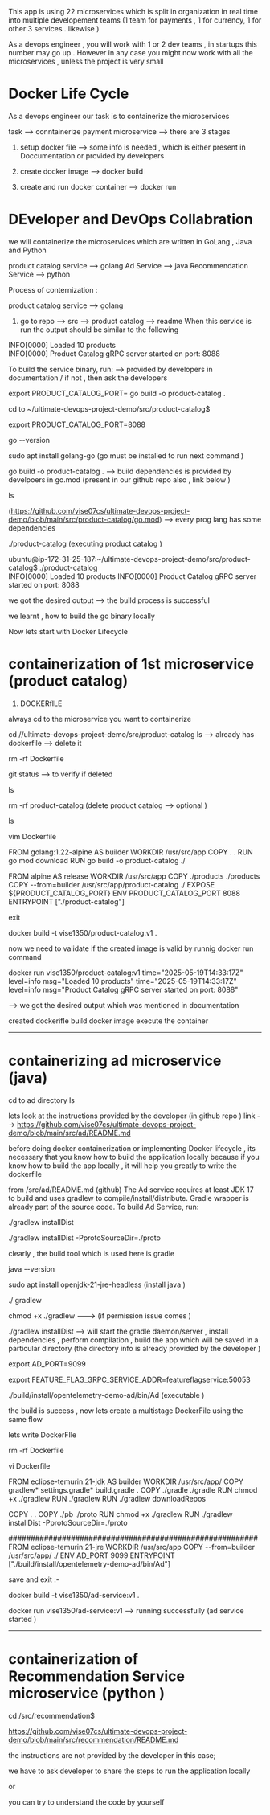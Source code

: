 This app is using 22 microservices which is split in organization in real time  into multiple developement teams (1 team for payments , 1 for currency, 1 for other 3 services ..likewise )

As a devops engineer , you will work with 1 or 2 dev teams , in startups this number may go up . However in any case you might now work with all the microservices , unless the project is very small 




# Docker Life Cycle 

As a devops engineer our task is to containerize the microservices 

task --> conntainerize payment microservice   --> there are 3 stages 

1) setup docker file --> some info is needed , which is either present in Doccumentation or provided by developers 

2) create docker image  --> docker build 

3) create and run docker container  --> docker run 



# DEveloper and DevOps Collabration 

we will containerize the microservices which are written in GoLang , Java and Python 

product catalog service --> golang
Ad Service --> java
Recommendation Service --> python 


Process of conternization :

product catalog service --> golang

1) go to repo --> src --> product catalog --> readme 
When this service is run the output should be similar to the following

INFO[0000] Loaded 10 products                           
INFO[0000] Product Catalog gRPC server started on port: 8088 



To build the service binary, run:                   --> provided by developers in documentation / if not , then ask the developers 

export PRODUCT_CATALOG_PORT=<any-unique-port>
go build -o product-catalog . 


cd to ~/ultimate-devops-project-demo/src/product-catalog$




 export PRODUCT_CATALOG_PORT=8088


 go --version

sudo apt  install golang-go                 (go must be installed to run next command  )

go build -o product-catalog .           --> build dependencies is provided by develpoers in go.mod      (present in our github repo also , link below  )

ls 


(https://github.com/vise07cs/ultimate-devops-project-demo/blob/main/src/product-catalog/go.mod)  --> every prog lang has some dependencies 





./product-catalog   (executing product catalog )


ubuntu@ip-172-31-25-187:~/ultimate-devops-project-demo/src/product-catalog$ ./product-catalog       
INFO[0000] Loaded 10 products
INFO[0000] Product Catalog gRPC server started on port: 8088

we got the desired output --> the build process is successful 

we learnt , how to build the go binary locally

Now lets start with Docker Lifecycle



# containerization of 1st microservice (product catalog)

1) DOCKERfILE

always cd to the microservice you want to containerize 

cd //ultimate-devops-project-demo/src/product-catalog
ls
--> already has dockerfile --> delete it 

 rm -rf Dockerfile

git status  --> to verify if deleted 

ls

 rm -rf product-catalog       (delete product catalog --> optional )

ls 


vim Dockerfile 

FROM golang:1.22-alpine AS builder
WORKDIR /usr/src/app
COPY . .
RUN go mod download
RUN go build -o product-catalog ./

FROM alpine AS release
WORKDIR /usr/src/app
COPY ./products ./products
COPY --from=builder  /usr/src/app/product-catalog ./
EXPOSE ${PRODUCT_CATALOG_PORT}
ENV PRODUCT_CATALOG_PORT 8088
ENTRYPOINT ["./product-catalog"]



exit


 docker build -t vise1350/product-catalog:v1 .

now we need to validate if the created image is valid by runnig docker run command


 docker run vise1350/product-catalog:v1
time="2025-05-19T14:33:17Z" level=info msg="Loaded 10 products"
time="2025-05-19T14:33:17Z" level=info msg="Product Catalog gRPC server started on port: 8088"

--> we got the desired output which was mentioned in documentation 

created dockerifle
build docker image
execute the container 


------------------------------------------------------------------------------------------
# containerizing ad microservice (java)


cd to ad directory
ls

lets look at the instructions provided by the developer (in github repo )
link --> https://github.com/vise07cs/ultimate-devops-project-demo/blob/main/src/ad/README.md 

before doing docker containerization or implementing Docker lifecycle , its necessary that you know how to build the application locally 
because if you know how to build the app locally , it will help you greatly to write the dockerfile


from /src/ad/README.md (github)
The Ad service requires at least JDK 17 to build and uses gradlew to compile/install/distribute. Gradle wrapper is already part of the source code. To build Ad Service, run:

./gradlew installDist

<or>

./gradlew installDist -PprotoSourceDir=./proto


clearly , the build tool which is used here is gradle 



java --version   

sudo apt install openjdk-21-jre-headless    (install java )

./ gradlew

chmod +x ./gradlew    ---> (if permission issue comes )

./gradlew installDist    --> will start the gradle daemon/server , install dependencies , perform compilation , build the app which will be saved in  a particular directory (the directory info is already provided by the developer )




export AD_PORT=9099

export FEATURE_FLAG_GRPC_SERVICE_ADDR=featureflagservice:50053


./build/install/opentelemetry-demo-ad/bin/Ad               (executable )



the build is success , now lets create a multistage DockerFile using the same flow 


lets write DockerFIle 


rm -rf Dockerfile

vi Dockerfile

FROM eclipse-temurin:21-jdk AS builder
WORKDIR /usr/src/app/
COPY gradlew* settings.gradle* build.gradle .
COPY ./gradle ./gradle
RUN chmod +x ./gradlew
RUN ./gradlew
RUN ./gradlew downloadRepos

COPY . .
COPY ./pb ./proto
RUN chmod +x ./gradlew
RUN ./gradlew installDist -PprotoSourceDir=./proto

########################################################
FROM eclipse-temurin:21-jre
WORKDIR /usr/src/app
COPY --from=builder /usr/src/app/ ./
ENV AD_PORT 9099
ENTRYPOINT ["./build/install/opentelemetry-demo-ad/bin/Ad"]



save and exit :-


 docker build -t  vise1350/ad-service:v1 .


docker run vise1350/ad-service:v1                  --> running successfully (ad service started )








---------------------------------------------------------------------------------------------------------------------------------------------


# containerization of Recommendation Service  microservice (python )

cd /src/recommendation$

https://github.com/vise07cs/ultimate-devops-project-demo/blob/main/src/recommendation/README.md


the instructions are not provided by the developer in this case;

we have to ask developer to share the steps to run the application locally 

or 

you can try to understand the code by yourself 




























